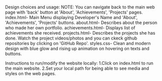Design choices and usage:
NOTE: You can navigate back to the main web page with 'back' button at 'About', 'Achievements', 'Projects' pages.
index.html-
Main Menu displaying Developer's Name and 'About', 'Achievements', 'Projects' buttons.
about.html-
Describes about the person who made her own portfolio.
achievements.html-
Displays list of achievements she received.
projects.html-
Describes the projects she has done. Watch the project videos/photos and you can ckeck github repositories by clicking on 'GitHub Repo'.
styles.css-
Clean and modern design with blue glow and rising up animation on hovering on texts and buttons.

Instructions to run/modify the website locally:
1.Click on index.html to run the main website.
2.Set your local path for being able to see media and styles on the web pages.
